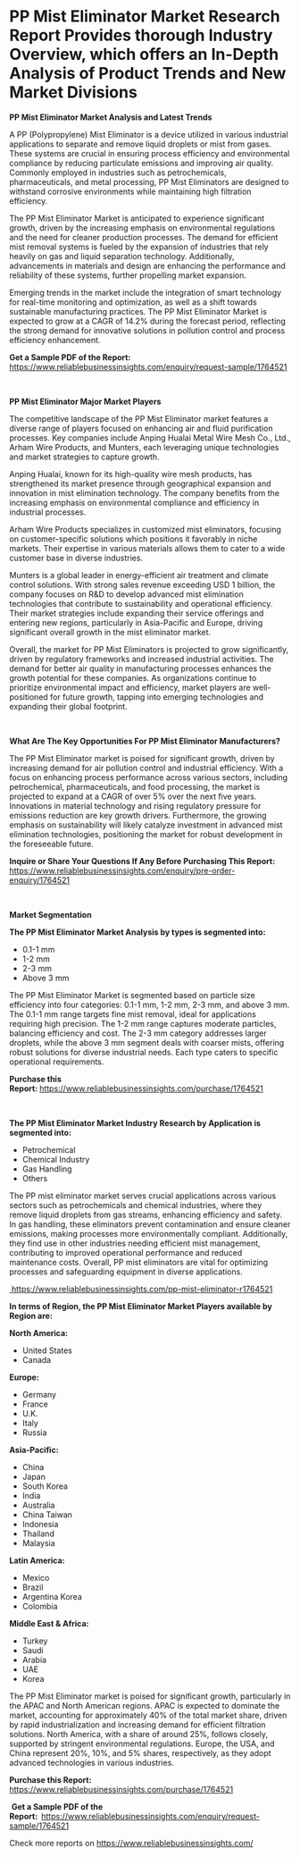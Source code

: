<p><h1>PP Mist Eliminator Market Research Report Provides thorough Industry Overview, which offers an In-Depth Analysis of Product Trends and New Market Divisions</h1></p><p><strong>PP Mist Eliminator Market Analysis and Latest Trends</strong></p>
<p><p>A PP (Polypropylene) Mist Eliminator is a device utilized in various industrial applications to separate and remove liquid droplets or mist from gases. These systems are crucial in ensuring process efficiency and environmental compliance by reducing particulate emissions and improving air quality. Commonly employed in industries such as petrochemicals, pharmaceuticals, and metal processing, PP Mist Eliminators are designed to withstand corrosive environments while maintaining high filtration efficiency.</p><p>The PP Mist Eliminator Market is anticipated to experience significant growth, driven by the increasing emphasis on environmental regulations and the need for cleaner production processes. The demand for efficient mist removal systems is fueled by the expansion of industries that rely heavily on gas and liquid separation technology. Additionally, advancements in materials and design are enhancing the performance and reliability of these systems, further propelling market expansion.</p><p>Emerging trends in the market include the integration of smart technology for real-time monitoring and optimization, as well as a shift towards sustainable manufacturing practices. The PP Mist Eliminator Market is expected to grow at a CAGR of 14.2% during the forecast period, reflecting the strong demand for innovative solutions in pollution control and process efficiency enhancement.</p></p>
<p><strong>Get a Sample PDF of the Report:&nbsp;</strong> <a href="https://www.reliablebusinessinsights.com/enquiry/request-sample/1764521?utm_campaign=2537&utm_medium=2&utm_source=Github&utm_content=ia&utm_term=28022025&utm_id=pp-mist-eliminator">https://www.reliablebusinessinsights.com/enquiry/request-sample/1764521</a></p>
<p>&nbsp;</p>
<p><strong>PP Mist Eliminator Major Market Players</strong></p>
<p><p>The competitive landscape of the PP Mist Eliminator market features a diverse range of players focused on enhancing air and fluid purification processes. Key companies include Anping Hualai Metal Wire Mesh Co., Ltd., Arham Wire Products, and Munters, each leveraging unique technologies and market strategies to capture growth.</p><p>Anping Hualai, known for its high-quality wire mesh products, has strengthened its market presence through geographical expansion and innovation in mist elimination technology. The company benefits from the increasing emphasis on environmental compliance and efficiency in industrial processes.</p><p>Arham Wire Products specializes in customized mist eliminators, focusing on customer-specific solutions which positions it favorably in niche markets. Their expertise in various materials allows them to cater to a wide customer base in diverse industries.</p><p>Munters is a global leader in energy-efficient air treatment and climate control solutions. With strong sales revenue exceeding USD 1 billion, the company focuses on R&D to develop advanced mist elimination technologies that contribute to sustainability and operational efficiency. Their market strategies include expanding their service offerings and entering new regions, particularly in Asia-Pacific and Europe, driving significant overall growth in the mist eliminator market.</p><p>Overall, the market for PP Mist Eliminators is projected to grow significantly, driven by regulatory frameworks and increased industrial activities. The demand for better air quality in manufacturing processes enhances the growth potential for these companies. As organizations continue to prioritize environmental impact and efficiency, market players are well-positioned for future growth, tapping into emerging technologies and expanding their global footprint.</p></p>
<p>&nbsp;</p>
<p><strong>What Are The Key Opportunities For PP Mist Eliminator Manufacturers?</strong></p>
<p><p>The PP Mist Eliminator market is poised for significant growth, driven by increasing demand for air pollution control and industrial efficiency. With a focus on enhancing process performance across various sectors, including petrochemical, pharmaceuticals, and food processing, the market is projected to expand at a CAGR of over 5% over the next five years. Innovations in material technology and rising regulatory pressure for emissions reduction are key growth drivers. Furthermore, the growing emphasis on sustainability will likely catalyze investment in advanced mist elimination technologies, positioning the market for robust development in the foreseeable future.</p></p>
<p><strong>Inquire or Share Your Questions If Any Before Purchasing This Report:</strong> <a href="https://www.reliablebusinessinsights.com/enquiry/pre-order-enquiry/1764521?utm_campaign=2537&utm_medium=2&utm_source=Github&utm_content=ia&utm_term=28022025&utm_id=pp-mist-eliminator">https://www.reliablebusinessinsights.com/enquiry/pre-order-enquiry/1764521</a></p>
<p>&nbsp;</p>
<p><strong>Market Segmentation</strong></p>
<p><strong>The PP Mist Eliminator Market Analysis by types is segmented into:</strong></p>
<p><ul><li>0.1-1 mm</li><li>1-2 mm</li><li>2-3 mm</li><li>Above 3 mm</li></ul></p>
<p><p>The PP Mist Eliminator Market is segmented based on particle size efficiency into four categories: 0.1-1 mm, 1-2 mm, 2-3 mm, and above 3 mm. The 0.1-1 mm range targets fine mist removal, ideal for applications requiring high precision. The 1-2 mm range captures moderate particles, balancing efficiency and cost. The 2-3 mm category addresses larger droplets, while the above 3 mm segment deals with coarser mists, offering robust solutions for diverse industrial needs. Each type caters to specific operational requirements.</p></p>
<p><strong>Purchase this Report:&nbsp;</strong><a href="https://www.reliablebusinessinsights.com/purchase/1764521?utm_campaign=2537&utm_medium=2&utm_source=Github&utm_content=ia&utm_term=28022025&utm_id=pp-mist-eliminator">https://www.reliablebusinessinsights.com/purchase/1764521</a></p>
<p>&nbsp;</p>
<p><strong>The PP Mist Eliminator Market Industry Research by Application is segmented into:</strong></p>
<p><ul><li>Petrochemical</li><li>Chemical Industry</li><li>Gas Handling</li><li>Others</li></ul></p>
<p><p>The PP mist eliminator market serves crucial applications across various sectors such as petrochemicals and chemical industries, where they remove liquid droplets from gas streams, enhancing efficiency and safety. In gas handling, these eliminators prevent contamination and ensure cleaner emissions, making processes more environmentally compliant. Additionally, they find use in other industries needing efficient mist management, contributing to improved operational performance and reduced maintenance costs. Overall, PP mist eliminators are vital for optimizing processes and safeguarding equipment in diverse applications.</p></p>
<p><a href="https://www.reliablebusinessinsights.com/pp-mist-eliminator-r1764521?utm_campaign=2537&utm_medium=2&utm_source=Github&utm_content=ia&utm_term=28022025&utm_id=pp-mist-eliminator">&nbsp;https://www.reliablebusinessinsights.com/pp-mist-eliminator-r1764521</a></p>
<p><strong>In terms of Region, the PP Mist Eliminator Market Players available by Region are:</strong></p>
<p>
    <p> <strong> North America: </strong>
        <ul>
            <li>United States</li>
            <li>Canada</li>
        </ul>
        </p> 
    <p> <strong> Europe: </strong>
        <ul>
            <li>Germany</li>
            <li>France</li>
            <li>U.K.</li>
            <li>Italy</li>
            <li>Russia</li>
        </ul>
        </p> 
    <p> <strong> Asia-Pacific: </strong>
        <ul>
            <li>China</li>
            <li>Japan</li>
            <li>South Korea</li>
            <li>India</li>
            <li>Australia</li>
            <li>China Taiwan</li>
            <li>Indonesia</li>
            <li>Thailand</li>
            <li>Malaysia</li>
        </ul>
        </p> 
    <p> <strong> Latin America: </strong>
        <ul>
            <li>Mexico</li>
            <li>Brazil</li>
            <li>Argentina Korea</li>
            <li>Colombia</li>
        </ul>
        </p> 
    <p> <strong> Middle East & Africa: </strong>
        <ul>
            <li>Turkey</li>
            <li>Saudi</li>
            <li>Arabia</li>
            <li>UAE</li>
            <li>Korea</li>
        </ul>
    </p>
    </p>
<p><p>The PP Mist Eliminator market is poised for significant growth, particularly in the APAC and North American regions. APAC is expected to dominate the market, accounting for approximately 40% of the total market share, driven by rapid industrialization and increasing demand for efficient filtration solutions. North America, with a share of around 25%, follows closely, supported by stringent environmental regulations. Europe, the USA, and China represent 20%, 10%, and 5% shares, respectively, as they adopt advanced technologies in various industries.</p></p>
<p><strong>Purchase this Report: </strong><a href="https://www.reliablebusinessinsights.com/purchase/1764521?utm_campaign=2537&utm_medium=2&utm_source=Github&utm_content=ia&utm_term=28022025&utm_id=pp-mist-eliminator">https://www.reliablebusinessinsights.com/purchase/1764521</a></p>
<p>&nbsp;<strong>Get a Sample PDF of the Report:&nbsp;&nbsp;</strong><a href="https://www.reliablebusinessinsights.com/enquiry/request-sample/1764521?utm_campaign=2537&utm_medium=2&utm_source=Github&utm_content=ia&utm_term=28022025&utm_id=pp-mist-eliminator">https://www.reliablebusinessinsights.com/enquiry/request-sample/1764521</a></p>
<p><strong></strong></p>
<p>Check more reports on <a href="https://www.reliablebusinessinsights.com/?utm_campaign=2537&utm_medium=2&utm_source=Github&utm_content=ia&utm_term=28022025&utm_id=pp-mist-eliminator">https://www.reliablebusinessinsights.com/</a></p>